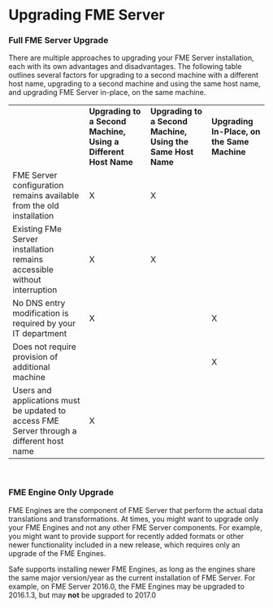 # Upgrading FME Server #

### Full FME Server Upgrade ###

There are multiple approaches to upgrading your FME Server installation, each with its own advantages and disadvantages. The following table outlines several factors for upgrading to a second machine with a different host name, upgrading to a second machine and using the same host name, and upgrading FME Server in-place, on the same machine.


<table style="border: 0px">

<tr>
<td style="font-weight: bold"></td>
<td "align = "center" style="font-weight: bold">Upgrading to a Second Machine, Using a Different Host Name</td>
<td "align = "center" style="font-weight: bold">Upgrading to a Second Machine, Using the Same Host Name</td>
<td "align = "center" style="font-weight: bold">Upgrading In-Place, on the Same Machine</td>
</tr>

<tr>
<td style="">FME Server configuration remains available from the old installation</td>
<td "align = "center" style="">X</td>
<td "align = "center" style="">X</td>
<td "align = "center" style=""></td>
</tr>

<tr>
<td style="">Existing FMe Server installation remains accessible without interruption</td>
<td "align = "center" style="">X</td>
<td "align = "center" style="">X</td>
<td "align = "center" style=""></td>
</tr>

<tr>
<td style="">No DNS entry modification is required by your IT department</td>
<td "align = "center" style="">X</td>
<td "align = "center" style=""></td>
<td "align = "center" style="">X</td>
</tr>

<tr>
<td style="">Does not require provision of additional machine</td>
<td "align = "center" style=""></td>
<td "align = "center" style=""></td>
<td "align = "center" style="">X</td>
</tr>

<tr>
<td style="">Users and applications must be updated to access FME Server through a different host name</td>
<td "align = "center" style="">X</td>
<td "align = "center" style=""></td>
<td "align = "center" style=""></td>
</tr>

</table>

<br>

### FME Engine Only Upgrade ###

FME Engines are the component of FME Server that perform the actual data translations and transformations. At times, you might want to upgrade only your FME Engines and not any other FME Server components. For example, you might want to provide support for recently added formats or other newer functionality included in a new release, which requires only an upgrade of the FME Engines.

Safe supports installing newer FME Engines, as long as the engines share the same major version/year as the current installation of FME Server. For example, on FME Server 2016.0, the FME Engines may be upgraded to 2016.1.3, but may **not** be upgraded to 2017.0